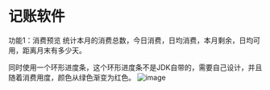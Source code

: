 # 记账软件
功能1：消费预览
统计本月的消费总数，今日消费，日均消费，本月剩余，日均可用，距离月末有多少天。

同时使用一个环形进度条，这个环形进度条不是JDK自带的，需要自己设计，并且随着消费用度，颜色从绿色渐变为红色。
![image](https://user-images.githubusercontent.com/91240419/140088992-6c7dbe22-b2ba-4fbe-b6c6-8201e42f1c07.png)
